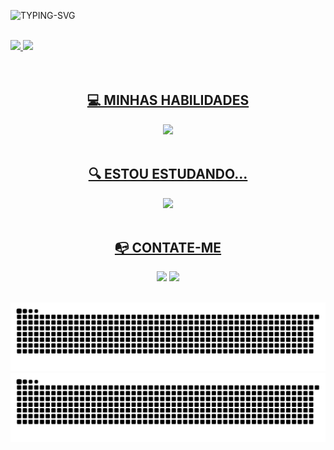 ![TYPING-SVG](https://readme-typing-svg.demolab.com?font=Fira+Code&size=33&pause=1000&color=blue&width=1000&lines=Hello+💙+Welcome+to+my+Page+👩🏻‍💻+I'm+suemoron)

<div><br>
  <a href="https://github.com/suemoron">
    <img height="200em" src="https://github-readme-stats.vercel.app/api?username=suemoron&show_icons=true&theme=Tokyonight&include_all_commits=true&count_private=true"/> 
    <img height="200em" src="https://github-readme-stats.vercel.app/api/top-langs/?username=suemoron&layout=compact&langs_count=16&theme=Tokyonight"/>
</div><br>
<br clear="both"/>

<div align="center"><h2>💻 MINHAS HABILIDADES </h2></div>
<div >
   <div align="center"><img src="https://skillicons.dev/icons?i=git,vscode,html,css,bootstrap,python&theme=light"/></div>
</div><br>
<div align="center"><h2>🔍 ESTOU ESTUDANDO...</h2></div>
<div>
  <div align="center"><img src="https://skillicons.dev/icons?i=javascript,react,nodejs,python&theme=light"/></div>
</div><br>

<div align="center"><h2>📭 CONTATE-ME</h2></div>
<div>
  <div align="center"> 
  <a href = "mailto:suellenmmoron@gmail.com"><img src="https://img.shields.io/badge/-Gmail-%23333?style=for-the-badge&logo=gmail&logoColor=white" target="_blank"></a>
  <a href="https://www.linkedin.com/in/suellenmoron/" target="_blank"><img src="https://img.shields.io/badge/-LinkedIn-%230077B5?style=for-the-badge&logo=linkedin&logoColor=white" target="_blank"></a>

  </div>
</div><br>

![github contribution grid snake animation](https://raw.githubusercontent.com/yyle88/yyle88/snake/github-contribution-grid-snake-dark.svg#gh-dark-mode-only)
![github contribution grid snake animation](https://raw.githubusercontent.com/yyle88/yyle88/snake/github-contribution-grid-snake.svg#gh-light-mode-only)
